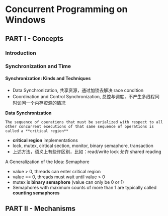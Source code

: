 # Concurrent Programming on Windows

## PART I - Concepts

### Introduction

### Synchronization and Time

#### Synchronization: Kinds and Techniques

 * Data Synchronization, 共享资源，通过加锁去解决 race condition
 * Coordination and Control Synchronization, 总控与调度，不产生多线程同时访问一个内存资源的情况

**Data Synchronization**

```
The sequence of operations that must be serialized with respect to all other concurrent executions of that same sequence of operations is called a **critical region**
```

 * **critical region** implementations
 * lock, mutex, cirtical section, monitor, binary semaphore, transaction
 * 上述方法，语义上有些许区别，比如：read/write lock 允许 shared reading

A Generalization of the Idea: Semaphore

 * value > 0, threads can enter critical region
 * value == 0, threads must wait until value > 0
 * mutex is **binary semaphore** (value can only be 0 or 1)
 * Semaphores with maximum counts of more than 1 are typically called **counting semaphores**

## PART II - Mechanisms
